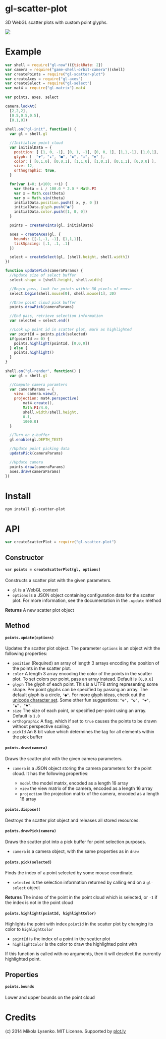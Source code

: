 gl-scatter-plot
===============
3D WebGL scatter plots with custom point glyphs.

<img src="scatterplot.png">

# Example

```javascript
var shell = require("gl-now")({tickRate: 2})
var camera = require("game-shell-orbit-camera")(shell)
var createPoints = require("gl-scatter-plot")
var createAxes = require("gl-axes")
var createSelect = require("gl-select")
var mat4 = require("gl-matrix").mat4
 
var points, axes, select

camera.lookAt(
  [2,2,2],
  [0.5,0.5,0.5],
  [0,1,0])
 
shell.on("gl-init", function() {
  var gl = shell.gl

  //Initialize point cloud
  var initialData = {
    position: [ [1, 0, -1], [0, 1, -1], [0, 0, 1], [1,1,-1], [1,0,1], [0,1,1] ],
    glyph: [  "▼", "★", "■", "◆", "✚", "✖" ],
    color: [ [0,1,0], [0,0,1], [1,1,0], [1,0,1], [0,1,1], [0,0,0] ],
    size: 12,
    orthographic: true,
  }

  for(var i=0; i<100; ++i) {
    var theta = i / 100.0 * 2.0 * Math.PI
    var x = Math.cos(theta)
    var y = Math.sin(theta)
    initialData.position.push([ x, y, 0 ])
    initialData.glyph.push("●")
    initialData.color.push([1, 0, 0])
  }

  points = createPoints(gl, initialData)

  axes = createAxes(gl, {
    bounds: [[-1,-1, -1], [1,1,1]],
    tickSpacing: [.1, .1, .1]
  })

  select = createSelect(gl, [shell.height, shell.width])
})

function updatePick(cameraParams) {
  //Update size of select buffer
  select.shape = [shell.height, shell.width]

  //Begin pass, look for points within 30 pixels of mouse
  select.begin(shell.mouse[0], shell.mouse[1], 30)

  //Draw point cloud pick buffer
  points.drawPick(cameraParams)

  //End pass, retrieve selection information
  var selected = select.end()

  //Look up point id in scatter plot, mark as highlighted
  var pointId = points.pick(selected)
  if(pointId >= 0) {
    points.highlight(pointId, [0,0,0])
  } else {
    points.highlight()
  }
}
 
shell.on("gl-render", function() {
  var gl = shell.gl

  //Compute camera paramters
  var cameraParams = {
    view: camera.view(),
    projection: mat4.perspective(
        mat4.create(),
        Math.PI/4.0,
        shell.width/shell.height,
        0.1,
        1000.0)
  }

  //Turn on z-buffer
  gl.enable(gl.DEPTH_TEST)

  //Update point picking data
  updatePick(cameraParams)

  //Update camera
  points.draw(cameraParams)
  axes.draw(cameraParams)
})
```

# Install

```
npm install gl-scatter-plot
```

# API

```javascript
var createScatterPlot = require("gl-scatter-plot")
```

## Constructor

#### `var points = createScatterPlot(gl, options)`
Constructs a scatter plot with the given parameters.  

* `gl` is a WebGL context
* `options` is a JSON object containing configuration data for the scatter plot.  For more information, see the documentation in the `.update` method

**Returns** A new scatter plot object

## Method

#### `points.update(options)`
Updates the scatter plot object.  The parameter `options` is an object with the following properties:

* `position` (Required) an array of length 3 arrays encoding the position of the points in the scatter plot.
* `color` A length 3 array encoding the color of the points in the scatter plot.  To set colors per point, pass an array instead.  Default is `[0,0,0]`
* `glyph` The glyph of each point.  This is a UTF8 string representing some shape.  Per point glyphs can be specified by passing an array.  The default glyph is a circle, `"●"`.  For more glyph ideas, check out the [unicode character set](http://unicode-table.com/en/).  Some other fun suggestions: `"☢", "☯", "❤", "▲", "⚑"`. 
* `size` The size of each point, or specified per-point using an array.  Default is `1.0`
* `orthographic` A flag, which if set to `true` causes the points to be drawn without perspective scaling.
* `pickId` An 8 bit value which determines the tag for all elements within the pick buffer

#### `points.draw(camera)`
Draws the scatter plot with the given camera parameters.

* `camera` is a JSON object storing the camera parameters for the point cloud.  It has the following properties:

    + `model` the model matrix, encoded as a length 16 array
    + `view` the view matrix of the camera, encoded as a length 16 array
    + `projection` the projection matrix of the camera, encoded as a length 16 array

#### `points.dispose()`
Destroys the scatter plot object and releases all stored resources.

#### `points.drawPick(camera)`
Draws the scatter plot into a pick buffer for point selection purposes.

* `camera` is a camera object, with the same properties as in `draw`

#### `points.pick(selected)`
Finds the index of a point selected by some mouse coordinate. 

* `selected` is the selection information returned by calling end on a `gl-select` object

**Returns** The index of the point in the point cloud which is selected, or `-1` if the index is not in the point cloud

#### `points.highlight(pointId, highlightColor)`
Highlights the point with index `pointId` in the scatter plot by changing its color to `highlightColor`

* `pointId` is the index of a point in the scatter plot
* `highlightColor` is the color to draw the highlighted point with

If this function is called with no arguments, then it will deselect the currently highlighted point.

## Properties

#### `points.bounds`
Lower and upper bounds on the point cloud

# Credits
(c) 2014 Mikola Lysenko. MIT License.  Supported by [plot.ly](https://plot.ly/)